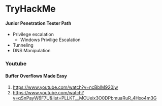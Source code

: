 # TryHackMe 
#### Junior Penetration Tester Path
- Privilege escalation
	- Windows Privilige Escalation
- Tunneling
- DNS Manipulation
### Youtube
#### Buffer Overflows Made Easy
1. https://www.youtube.com/watch?v=ncBblM920jw
2. https://www.youtube.com/watch?v=qSnPayW6F7U&list=PLLKT__MCUeix3O0DPbmuaRuR_4Hxo4m3G 